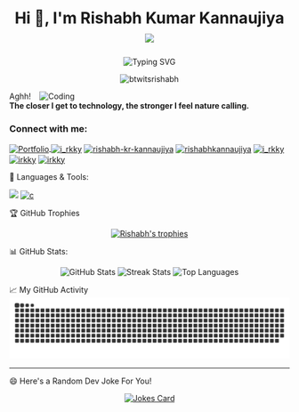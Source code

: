 <h1 align="center">Hi 👋, I'm Rishabh Kumar Kannaujiya <img src="https://media.giphy.com/media/mGcNjsfWAjY5AEZNw6/giphy.gif" width="50"></h1>

<p align="center">
<img src="https://readme-typing-svg.demolab.com?font=Fira+Code&weight=500&pause=1000&color=00F7FF&center=true&width=435&lines=AI+Practitioner+%7C+ML+%26+DL+Explorer;Let's+build+the+future+together+%F0%9F%A4%96" alt="Typing SVG" />
</p>

<p align="center">
<img src="https://komarev.com/ghpvc/?username=btwitsrishabh&label=Profile%20views&color=0e75b6&style=flat" alt="btwitsrishabh" />
</p>

<img align="right" alt="Coding" width="450" src="https://media.giphy.com/media/v1.Y2lkPWVjZjA1ZTQ3M25qajU4NHE3bTd6Y2tqcXNzdDR5M3BrZWlid2FoZndva2VpcTNwYyZlcD12MV9naWZzX3NlYXJjaCZjdD1n/de5bARu0SsXiU/giphy.gif">

Aghh! **The closer I get to technology, the stronger I feel nature calling.**

<h3 align="left">Connect with me:</h3>
<p align="left">
  <a href="https://rishabh-kumar-kannaujiya.vercel.app/" target="_blank">
  <img align="center" src="https://img.icons8.com/ios-filled/50/000000/portfolio.png" alt="Portfolio" height="30" width="40" />
</a>
<a href="https://x.com/i_rkky" target="blank"><img align="center" src="https://raw.githubusercontent.com/rahuldkjain/github-profile-readme-generator/master/src/images/icons/Social/twitter.svg" alt="i_rkky" height="30" width="40" /></a>
<a href="https://www.linkedin.com/in/rishabh-kr-kannaujiya/" target="blank"><img align="center" src="https://raw.githubusercontent.com/rahuldkjain/github-profile-readme-generator/master/src/images/icons/Social/linked-in-alt.svg" alt="rishabh-kr-kannaujiya" height="30" width="40" /></a>
<a href="https://www.kaggle.com/rishabhkannaujiya" target="blank"><img align="center" src="https://raw.githubusercontent.com/rahuldkjain/github-profile-readme-generator/master/src/images/icons/Social/kaggle.svg" alt="rishabhkannaujiya" height="30" width="40" /></a>
<a href="https://instagram.com/i_rkky" target="blank"><img align="center" src="https://raw.githubusercontent.com/rahuldkjain/github-profile-readme-generator/master/src/images/icons/Social/instagram.svg" alt="i_rkky" height="30" width="40" /></a>
<a href="https://leetcode.com/u/irkky/" target="blank"><img align="center" src="https://raw.githubusercontent.com/rahuldkjain/github-profile-readme-generator/master/src/images/icons/Social/leet-code.svg" alt="irkky" height="30" width="40" /></a>
<a href="https://huggingface.co/irkky" target="blank"><img align="center" src="https://huggingface.co/datasets/huggingface/brand-assets/resolve/main/hf-logo.png" alt="irkky" height="40" width="40" /></a>
</p>


🧰 Languages & Tools:
<p align="">
<img src="https://skillicons.dev/icons?i=python,tensorflow,git,github,flask,gcp,matlab,vscode" /> <a href="https://www.langchain.com/" target="_blank" rel="noreferrer"> <img src="https://registry.npmmirror.com/@lobehub/icons-static-png/1.59.0/files/dark/langchain.png" alt="c" width="60" height="60"/> </a> 
</p>

🏆 GitHub Trophies
<p align="center">
<a href="https://github.com/ryo-ma/github-profile-trophy"><img src="https://github-profile-trophy.vercel.app/?username=irkky&theme=juicyfresh" alt="Rishabh's trophies" /></a> </p>
</p>

📊 GitHub Stats:
<p align="center">
<img src="https://github-readme-stats.vercel.app/api?username=irkky&show_icons=true&theme=radical" alt="GitHub Stats" />
<img src="https://github-readme-streak-stats.herokuapp.com/?user=irkky&theme=radical" alt="Streak Stats" />
<img src="https://github-readme-stats.vercel.app/api/top-langs/?username=irkky&layout=compact&theme=radical" alt="Top Languages" />
</p>

📈 My GitHub Activity
<img 
src="https://raw.githubusercontent.com/Platane/snk/output/github-contribution-grid-snake-dark.svg" 
alt="Snake eating contributions" 
style="opacity: 0.8;" 
/>

---

😄 Here's a Random Dev Joke For You!
<p align="center">
<a href="https://readme-jokes.vercel.app/api">
<img src="https://readme-jokes.vercel.app/api?theme=tokyonight" alt="Jokes Card" />
</a>
</p>

